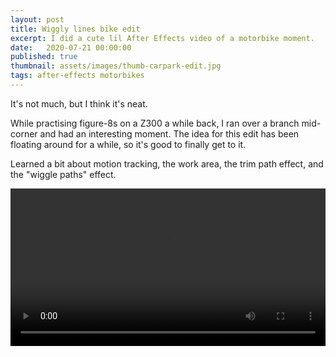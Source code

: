 ```yaml
---
layout: post
title: Wiggly lines bike edit
excerpt: I did a cute lil After Effects video of a motorbike moment.
date:	2020-07-21 00:00:00
published: true
thumbnail: assets/images/thumb-carpark-edit.jpg
tags: after-effects motorbikes
---
```


It's not much, but I think it's neat.

While practising figure-8s on a Z300 a while back, I ran over a branch mid-corner and had an interesting moment. The idea for this edit has been floating around for a while, so it's good to finally get to it.

Learned a bit about motion tracking, the work area, the trim path effect, and the "wiggle paths" effect.

<video src="https://lord.geek.nz/f/carpark-effects.mp4" style="max-width: 100%; width: 100%;" controls="true"></video>
